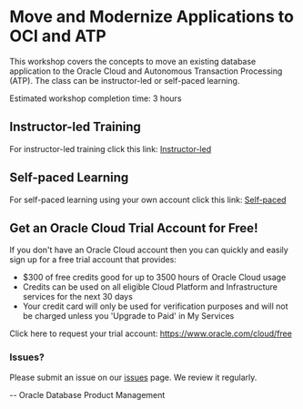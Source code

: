 # Move and Modernize Applications to OCI and ATP
This workshop covers the concepts to move an existing database application to the Oracle Cloud and Autonomous Transaction Processing (ATP).   The class can be instructor-led or self-paced learning.

Estimated workshop completion time: 3 hours

## Instructor-led Training

For instructor-led training click this link: [Instructor-led](https://mw-orcl.github.io/learning-library/developer-library/move-modernize-to-atp/instructor-led/)

## Self-paced Learning

For self-paced learning using your own account click this link: [Self-paced](https://mw-orcl.github.io/learning-library/developer-library/move-modernize-to-atp/self-paced/index.html)

## Get an Oracle Cloud Trial Account for Free!

If you don't have an Oracle Cloud account then you can quickly and easily sign up for a free trial account that provides:

- $300 of free credits good for up to 3500 hours of Oracle Cloud usage
- Credits can be used on all eligible Cloud Platform and Infrastructure services for the next 30 days
- Your credit card will only be used for verification purposes and will not be charged unless you 'Upgrade to Paid' in My Services

Click here to request your trial account: https://www.oracle.com/cloud/free

### Issues?

Please submit an issue on our [issues](https://github.com/oracle/learning-library/issues) page. We review it regularly.

-- Oracle Database Product Management
